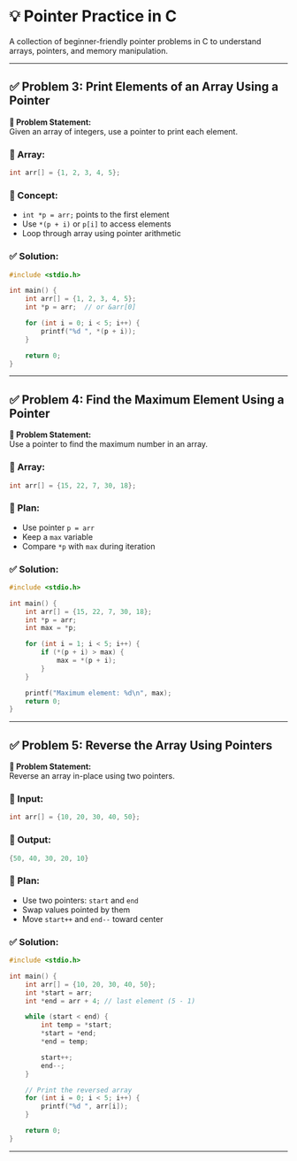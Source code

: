 # 💡 Pointer Practice in C

A collection of beginner-friendly pointer problems in C to understand arrays, pointers, and memory manipulation.

---

## ✅ Problem 3: Print Elements of an Array Using a Pointer

**📝 Problem Statement:**  
Given an array of integers, use a pointer to print each element.

### 🔹 Array:
```c
int arr[] = {1, 2, 3, 4, 5};
```

### 🧠 Concept:
- `int *p = arr;` points to the first element
- Use `*(p + i)` or `p[i]` to access elements
- Loop through array using pointer arithmetic

### ✅ Solution:
```c
#include <stdio.h>

int main() {
    int arr[] = {1, 2, 3, 4, 5};
    int *p = arr;  // or &arr[0]

    for (int i = 0; i < 5; i++) {
        printf("%d ", *(p + i));
    }

    return 0;
}
```

---

## ✅ Problem 4: Find the Maximum Element Using a Pointer

**📝 Problem Statement:**  
Use a pointer to find the maximum number in an array.

### 🔹 Array:
```c
int arr[] = {15, 22, 7, 30, 18};
```

### 🧠 Plan:
- Use pointer `p = arr`
- Keep a `max` variable
- Compare `*p` with `max` during iteration

### ✅ Solution:
```c
#include <stdio.h>

int main() {
    int arr[] = {15, 22, 7, 30, 18};
    int *p = arr;
    int max = *p;

    for (int i = 1; i < 5; i++) {
        if (*(p + i) > max) {
            max = *(p + i);
        }
    }

    printf("Maximum element: %d\n", max);
    return 0;
}
```

---

## ✅ Problem 5: Reverse the Array Using Pointers

**📝 Problem Statement:**  
Reverse an array in-place using two pointers.

### 🔹 Input:
```c
int arr[] = {10, 20, 30, 40, 50};
```

### 🔹 Output:
```c
{50, 40, 30, 20, 10}
```

### 🧠 Plan:
- Use two pointers: `start` and `end`
- Swap values pointed by them
- Move `start++` and `end--` toward center

### ✅ Solution:
```c
#include <stdio.h>

int main() {
    int arr[] = {10, 20, 30, 40, 50};
    int *start = arr;
    int *end = arr + 4; // last element (5 - 1)

    while (start < end) {
        int temp = *start;
        *start = *end;
        *end = temp;

        start++;
        end--;
    }

    // Print the reversed array
    for (int i = 0; i < 5; i++) {
        printf("%d ", arr[i]);
    }

    return 0;
}
```

---
